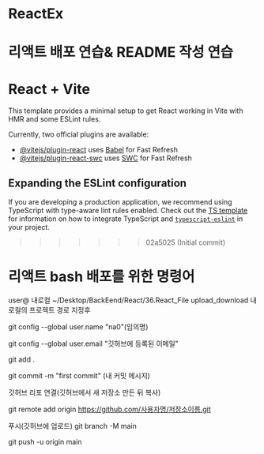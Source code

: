 # ReactEx
리액트 배포 연습& README 작성 연습
=======
# React + Vite

This template provides a minimal setup to get React working in Vite with HMR and some ESLint rules.

Currently, two official plugins are available:

- [@vitejs/plugin-react](https://github.com/vitejs/vite-plugin-react/blob/main/packages/plugin-react) uses [Babel](https://babeljs.io/) for Fast Refresh
- [@vitejs/plugin-react-swc](https://github.com/vitejs/vite-plugin-react/blob/main/packages/plugin-react-swc) uses [SWC](https://swc.rs/) for Fast Refresh

## Expanding the ESLint configuration

If you are developing a production application, we recommend using TypeScript with type-aware lint rules enabled. Check out the [TS template](https://github.com/vitejs/vite/tree/main/packages/create-vite/template-react-ts) for information on how to integrate TypeScript and [`typescript-eslint`](https://typescript-eslint.io) in your project.
>>>>>>> 02a5025 (Initial commit)


# 리액트 bash 배포를 위한 명령어
user@ 내로컬 ~/Desktop/BackEend/React/36.React_File upload_download
내로컬의 프로젝트 경로 지정후

git config --global user.name "na0"(임의명)

git config --global user.email "깃허브에 등록된 이메일"



git add .

git commit -m "first commit" (내 커밋 메시지)

깃허브 리포 연결(깃허브에서 새 저장소 만든 뒤 복사)

git remote add origin https://github.com/사용자명/저장소이름.git

푸시(깃허브에 업로드)
git branch -M main

git push -u origin main
